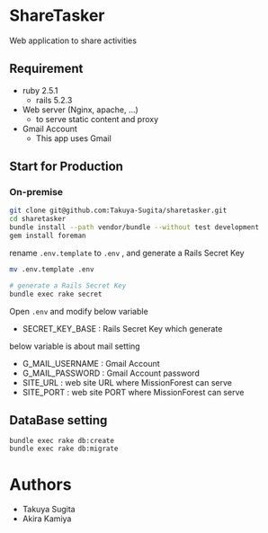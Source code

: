 ShareTasker
====
Web application to share activities


## Requirement
- ruby 2.5.1
    - rails 5.2.3
- Web server (Nginx, apache, ...)
    - to serve static content and proxy
- Gmail Account
    - This app uses Gmail

## Start for Production

### On-premise
```bash
git clone git@github.com:Takuya-Sugita/sharetasker.git
cd sharetasker
bundle install --path vendor/bundle --without test development
gem install foreman
```

rename `.env.template` to `.env` , and generate a Rails Secret Key  
```bash
mv .env.template .env

# generate a Rails Secret Key
bundle exec rake secret
```

Open `.env` and modify below variable
- SECRET_KEY_BASE : Rails Secret Key which generate

below variable is about mail setting
- G_MAIL_USERNAME : Gmail Account
- G_MAIL_PASSWORD : Gmail Account password
- SITE_URL : web site URL where MissionForest can serve
- SITE_PORT : web site PORT where MissionForest can serve

## DataBase setting
```
bundle exec rake db:create 
bundle exec rake db:migrate 
```

# Authors
- Takuya Sugita
- Akira Kamiya